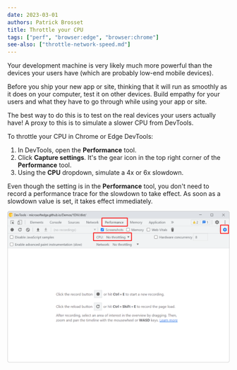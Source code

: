 ```yaml
---
date: 2023-03-01
authors: Patrick Brosset
title: Throttle your CPU
tags: ["perf", "browser:edge", "browser:chrome"]
see-also: ["throttle-network-speed.md"]
---
```

Your development machine is very likely much more powerful than the devices your users have (which are probably low-end mobile devices).

Before you ship your new app or site, thinking that it will run as smoothly as it does on your computer, test it on other devices. Build empathy for your users and what they have to go through while using your app or site.

The best way to do this is to test on the real devices your users actually have! A proxy to this is to simulate a slower CPU from DevTools.

To throttle your CPU in Chrome or Edge DevTools:

1. In DevTools, open the **Performance** tool.
1. Click **Capture settings**. It's the gear icon in the top right corner of the **Performance** tool.
1. Using the **CPU** dropdown, simulate a 4x or 6x slowdown.

Even though the setting is in the **Performance** tool, you don't need to record a performance trace for the slowdown to take effect. As soon as a slowdown value is set, it takes effect immediately.

![The Performance tool in Chrome showing the CPU throttling drop-down.](/assets/img/throttle-cpu.png)
